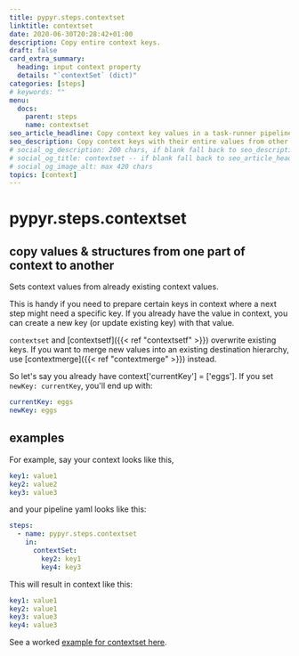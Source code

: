```yaml
---
title: pypyr.steps.contextset
linktitle: contextset
date: 2020-06-30T20:28:42+01:00
description: Copy entire context keys.
draft: false
card_extra_summary:
  heading: input context property
  details: "`contextSet` (dict)"
categories: [steps]
# keywords: ""
menu:
  docs:
    parent: steps
    name: contextset
seo_article_headline: Copy context key values in a task-runner pipeline.
seo_description: Copy context keys with their entire values from other context keys in a task-runner pipeline context.
# social_og_description: 200 chars, if blank fall back to seo_description then description
# social_og_title: contextset -- if blank fall back to seo_article_headline > .Title. Max 70 chars
# social_og_image_alt: max 420 chars
topics: [context]
---
```

# pypyr.steps.contextset
## copy values & structures from one part of context to another
Sets context values from already existing context values.

This is handy if you need to prepare certain keys in context where a
next step might need a specific key. If you already have the value in
context, you can create a new key (or update existing key) with that
value.

`contextset` and [contextsetf]({{< ref "contextsetf" >}}) overwrite existing 
keys. If you want to merge new values into an existing destination hierarchy, 
use [contextmerge]({{< ref "contextmerge" >}}) instead.

So let's say you already have context['currentKey'] = ['eggs']. 
If you set `newKey: currentKey`, you'll end up with:

```yaml
currentKey: eggs
newKey: eggs
```

## examples
For example, say your context looks like this,

```yaml
key1: value1
key2: value2
key3: value3
```

and your pipeline yaml looks like this:

```yaml
steps:
  - name: pypyr.steps.contextset
    in:
      contextSet:
        key2: key1
        key4: key3
```

This will result in context like this:

```yaml
key1: value1
key2: value1
key3: value3
key4: value3
```

See a worked [example for contextset here](https://github.com/pypyr/pypyr-example/tree/master/pipelines/contextset.yaml).
